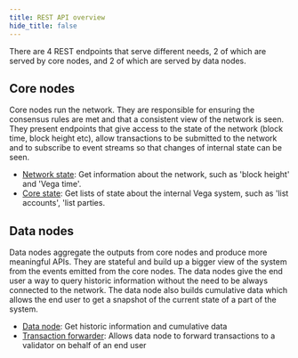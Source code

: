 ```yaml
---
title: REST API overview
hide_title: false
---
```


There are 4 REST endpoints that serve different needs, 2 of which are served by core nodes, and 2 of which are served by data nodes.

## Core nodes
Core nodes run the network. They are responsible for ensuring the consensus rules are met and that a consistent view of the network is seen. They present endpoints that give access to the state of the network (block time, block height etc), allow transactions to be submitted to the network and to subscribe to event streams so that changes of internal state can be seen.

* [Network state](/docs/api/rest/core/core): Get information about the network, such as 'block height' and 'Vega time'. 
* [Core state](/docs/api/rest/core/state): Get lists of state about the internal Vega system, such as 'list accounts', 'list parties. 

## Data nodes
Data nodes aggregate the outputs from core nodes and produce more meaningful APIs. They are stateful and build up a bigger view of the system from the events emitted from the core nodes. The data nodes give the end user a way to query historic information without the need to be always connected to the network. The data node also builds cumulative data which allows the end user to get a snapshot of the current state of a part of the system.

* [Data node](/docs/api/rest/data-node/data): Get historic information and cumulative data
* [Transaction forwarder](/docs/api/rest/data-node/proxy): Allows data node to forward transactions to a validator on behalf of an end user